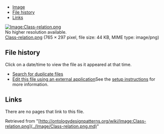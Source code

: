 * [Image](../Image/Class-relation.png.md#file)
* [File history](../Image/Class-relation.png.md#filehistory)
* [Links](../Image/Class-relation.png.md#filelinks)

[![Image:Class-relation.png](../../../images/6/6b/Class-relation.png)](../../../images/6/6b/Class-relation.png)  
No higher resolution available.  
[Class-relation.png](../../../images/6/6b/Class-relation.png)‎ (765 × 297 pixel, file size: 44 KB, MIME type: image/png)

## File history

Click on a date/time to view the file as it appeared at that time.



  
* [Search for duplicate files](http://ontologydesignpatterns.org/wiki/Special:FileDuplicateSearch/Class-relation.png "Special:FileDuplicateSearch/Class-relation.png")
* [Edit this file using an external application](http://ontologydesignpatterns.org/wiki/index.php?title=Image:Class-relation.png&action=edit&externaledit=true&mode=file "Image:Class-relation.png")See the [setup instructions](http://www.mediawiki.org/wiki/Manual:External_editors "http://www.mediawiki.org/wiki/Manual:External_editors") for more information.

## Links



There are no pages that link to this file.




Retrieved from "[http://ontologydesignpatterns.org/wiki/Image:Class-relation.png](../Image/Class-relation.png.md)"